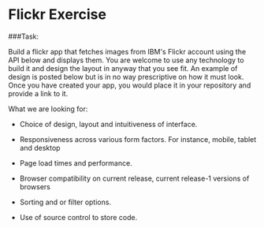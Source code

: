 # Flickr Exercise

###Task: 

Build a flickr app that fetches images from IBM's Flickr account using the API below and displays them. You are welcome to use any technology
to build it and design the layout in anyway that you see fit. An example of design is posted below but is in no way prescriptive on how it must look.
Once you have created your app, you would place it in your repository and provide a link to it.

What we are looking for:

 - Choice of design, layout and intuitiveness of interface.

 - Responsiveness across various form factors. For instance, mobile, tablet and desktop

 - Page load times and performance.

 - Browser compatibility on current release, current release-1 versions of browsers

 - Sorting and or filter options.

 - Use of source control to store code.
